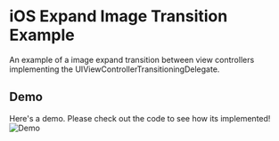 # iOS Expand Image Transition Example
An example of a image expand transition between view controllers implementing the UIViewControllerTransitioningDelegate.

## Demo
Here's a demo. Please check out the code to see how its implemented!
![Demo](demo.gif)